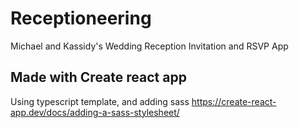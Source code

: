 # Receptioneering

Michael and Kassidy's Wedding Reception Invitation and RSVP App

## Made with Create react app

Using typescript template, and adding sass
<https://create-react-app.dev/docs/adding-a-sass-stylesheet/>
